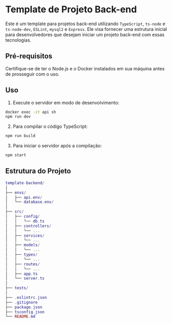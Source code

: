 # Template de Projeto Back-end
Este é um template para projetos back-end utilizando `TypeScript`, `ts-node` e `ts-node-dev`, `ESLint`, `mysql2` e `Express`. Ele visa fornecer uma estrutura inicial para desenvolvedores que desejam iniciar um projeto back-end com essas tecnologias.

## Pré-requisitos
Certifique-se de ter o Node.js e o Docker instalados em sua máquina antes de prosseguir com o uso.

## Uso
1. Execute o servidor em modo de desenvolvimento:
```bash
docker exec -it api sh
npm run dev
```

2. Para compilar o código TypeScript:
```bash
npm run build
```

3. Para iniciar o servidor após a compilação:
```bash
npm start
```

## Estrutura do Projeto
```lua
template-backend/
│
├── envs/
│   ├── api.env/
│   └── database.env/
│
├── src/
│   ├── config/
│   │   └── db.ts
│   ├── controllers/
│   │   └── ...
│   ├── services/
│   │   └── ...
│   ├── models/
│   │   └── ...
│   ├── types/
│   │   └── ...
│   ├── routes/
│   │   └── ...
│   ├── app.ts
│   └── server.ts
│
├── tests/
│
├── .eslintrc.json
├── .gitignore
├── package.json
├── tsconfig.json
└── README.md
```
